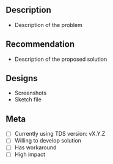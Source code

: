 ## Description

- Description of the problem

## Recommendation

- Description of the proposed solution

## Designs

- Screenshots
- Sketch file

## Meta

- [ ] Currently using TDS version: vX.Y.Z
- [ ] Willing to develop solution
- [ ] Has workaround
- [ ] High impact
